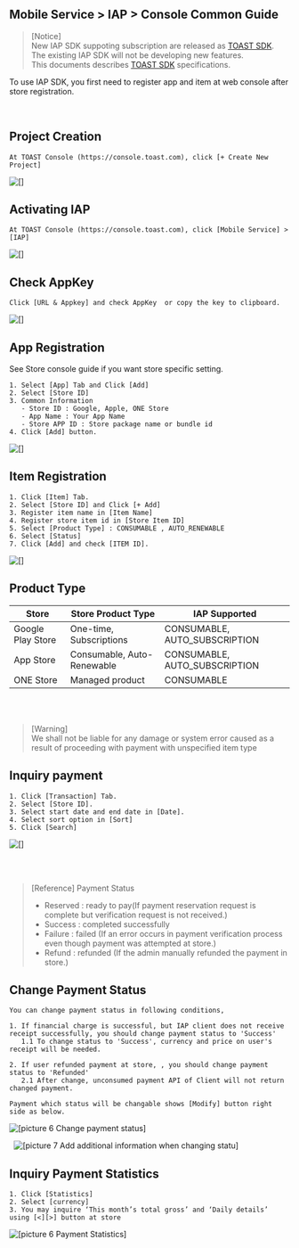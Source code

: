 ## Mobile Service > IAP > Console Common Guide

> [Notice]<br>
> New IAP SDK suppoting subscription are released as [TOAST SDK](http://docs.toast.com/ko/TOAST/ko/toast-sdk/overview/).<br>
> The existing IAP SDK will not be developing new features.<br>
> This documents describes [TOAST SDK](http://docs.toast.com/ko/TOAST/ko/toast-sdk/overview/) specifications.

To use IAP SDK, you first need to register app and item at web console after store registration.



<br>


## Project Creation
```
At TOAST Console (https://console.toast.com), click [+ Create New Project]
```
![[]](http://static.toastoven.net/prod_iap/iap-console-new-project.png)


## Activating IAP
```
At TOAST Console (https://console.toast.com), click [Mobile Service] > [IAP] 
```
![[]](http://static.toastoven.net/prod_iap/iap-console-iap-on.png)


## Check AppKey
```
Click [URL & Appkey] and check AppKey  or copy the key to clipboard.
```
![[]](http://static.toastoven.net/prod_iap/iap-console-appkey.png)


## App Registration
See Store console guide if you want store specific setting.
```
1. Select [App] Tab and Click [Add]
2. Select [Store ID] 
3. Common Information
   - Store ID : Google, Apple, ONE Store
   - App Name : Your App Name
   - Store APP ID : Store package name or bundle id
4. Click [Add] button. 
```
![[]](http://static.toastoven.net/prod_iap/iap-console-new-app.png)

## Item Registration
```
1. Click [Item] Tab.  
2. Select [Store ID] and Click [+ Add]   
3. Register item name in [Item Name]  
4. Register store item id in [Store Item ID]
5. Select [Product Type] : CONSUMABLE , AUTO_RENEWABLE
6. Select [Status]  
7. Click [Add] and check [ITEM ID].  
```

![[]](http://static.toastoven.net/prod_iap/iap-console-new-item.png)

## Product Type


| Store | Store Product Type| IAP Supported |    
|---|---|---|
| Google Play Store| One-time, Subscriptions | CONSUMABLE, AUTO_SUBSCRIPTION |
| App Store| Consumable, Auto-Renewable | CONSUMABLE, AUTO_SUBSCRIPTION |
| ONE Store|	Managed product | CONSUMABLE|


<br>
<br>



> [Warning]  
> We shall not be liable for any damage or system error caused as a result of proceeding with payment with unspecified item type


## Inquiry payment

```
1. Click [Transaction] Tab.
2. Select [Store ID].
3. Select start date and end date in [Date].
4. Select sort option in [Sort]
5. Click [Search]  
```
![[]](http://static.toastoven.net/prod_iap/iap_new_01.png)


<br>
<br>

> [Reference]
> Payment Status   
>  - Reserved : ready to pay(If payment reservation request is complete but verification request is not received.)
>  - Success : completed successfully   
>  - Failure : failed (If an error occurs in payment verification process even though payment was attempted at store.) 
>  - Refund : refunded (If the admin manually refunded the payment in store.)



## Change Payment Status
```
You can change payment status in following conditions, 

1. If financial charge is successful, but IAP client does not receive receipt successfully, you should change payment status to 'Success'
   1.1 To change status to 'Success', currency and price on user's receipt will be needed.  

2. If user refunded payment at store, , you should change payment status to 'Refunded'
   2.1 After change, unconsumed payment API of Client will not return changed payment.

Payment which status will be changable shows [Modify] button right side as below. 

```
![[picture 6 Change payment status]](http://static.toastoven.net/prod_iap/iap_45.png)

 
![[picture 7 Add additional information when changing statu]](http://static.toastoven.net/prod_iap/iap_46.PNG)


## Inquiry Payment Statistics

```
1. Click [Statistics]  
2. Select [currency]  
3. You may inquire ‘This month’s total gross’ and ‘Daily details’ using [<][>] button at store  
```

![[picture 6 Payment Statistics]](http://static.toastoven.net/prod_iap/iap_n_35.png)


